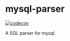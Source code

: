 # mysql-parser
[![codecov](https://codecov.io/gh/chenquan/mysql-parser/branch/master/graph/badge.svg?token=23mGdJoGjl)](https://codecov.io/gh/chenquan/mysql-parser)

A SQL parser for mysql.

